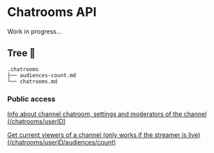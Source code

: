# Chatrooms API

Work in progress...

## Tree 🌲

```less
.chatrooms
├── audiences-count.md
└── chatrooms.md
```

### Public access

[Info about channel chatroom, settings and moderators of the channel (/chatrooms/userID)](./chatrooms/chatrooms.md)

[Get current viewers of a channel (only works if the streamer is live) (/chatrooms/userID/audiences/count)](./chatrooms/chatrooms.md)
